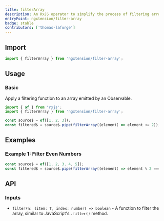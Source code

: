 ```yaml
---
title: filterArray
description: An RxJS operator to simplify the process of filtering arrays within an Observable stream.
entryPoint: ngxtension/filter-array
badge: stable
contributors: ['thomas-laforge']
---
```


## Import

```ts
import { filterArray } from 'ngxtension/filter-array';
```

## Usage

### Basic

Apply a filtering function to an array emitted by an Observable.

```ts
import { of } from 'rxjs';
import { filterArray } from 'ngxtension/filter-array';

const source$ = of([1, 2, 3]);
const filtered$ = source$.pipe(filterArray((element) => element <= 2));
```

## Examples

### Example 1: Filter Even Numbers

```ts
const source$ = of([1, 2, 3, 4, 5]);
const filtered$ = source$.pipe(filterArray((element) => element % 2 === 0));
```

## API

### Inputs

- `filterFn: (item: T, index: number) => boolean` - A function to filter the array, similar to JavaScript's `.filter()` method.
